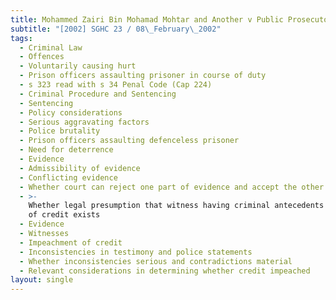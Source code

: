 ```yaml
---
title: Mohammed Zairi Bin Mohamad Mohtar and Another v Public Prosecutor
subtitle: "[2002] SGHC 23 / 08\_February\_2002"
tags:
  - Criminal Law
  - Offences
  - Voluntarily causing hurt
  - Prison officers assaulting prisoner in course of duty
  - s 323 read with s 34 Penal Code (Cap 224)
  - Criminal Procedure and Sentencing
  - Sentencing
  - Policy considerations
  - Serious aggravating factors
  - Police brutality
  - Prison officers assaulting defenceless prisoner
  - Need for deterrence
  - Evidence
  - Admissibility of evidence
  - Conflicting evidence
  - Whether court can reject one part of evidence and accept the other
  - >-
    Whether legal presumption that witness having criminal antecedents unworthy
    of credit exists
  - Evidence
  - Witnesses
  - Impeachment of credit
  - Inconsistencies in testimony and police statements
  - Whether inconsistencies serious and contradictions material
  - Relevant considerations in determining whether credit impeached
layout: single
---
```


